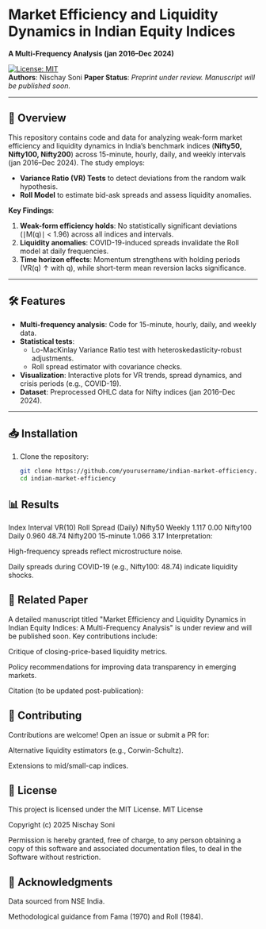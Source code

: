 # Market Efficiency and Liquidity Dynamics in Indian Equity Indices  
**A Multi-Frequency Analysis (jan 2016–Dec 2024)**  

[![License: MIT](https://img.shields.io/badge/License-MIT-blue.svg)](https://opensource.org/licenses/MIT)  
**Authors**: Nischay Soni 
**Paper Status**: *Preprint under review. Manuscript will be published soon.*  

---

## 📜 Overview  
This repository contains code and data for analyzing weak-form market efficiency and liquidity dynamics in India’s benchmark indices (**Nifty50, Nifty100, Nifty200**) across 15-minute, hourly, daily, and weekly intervals (jan 2016–Dec 2024). The study employs:  
- **Variance Ratio (VR) Tests** to detect deviations from the random walk hypothesis.  
- **Roll Model** to estimate bid-ask spreads and assess liquidity anomalies.  

**Key Findings**:  
1. **Weak-form efficiency holds**: No statistically significant deviations (∣M(q)∣ < 1.96) across all indices and intervals.  
2. **Liquidity anomalies**: COVID-19-induced spreads invalidate the Roll model at daily frequencies.  
3. **Time horizon effects**: Momentum strengthens with holding periods (VR(q) ↑ with q), while short-term mean reversion lacks significance.  

---

## 🛠️ Features  
- **Multi-frequency analysis**: Code for 15-minute, hourly, daily, and weekly data.  
- **Statistical tests**:  
  - Lo-MacKinlay Variance Ratio test with heteroskedasticity-robust adjustments.  
  - Roll spread estimator with covariance checks.  
- **Visualization**: Interactive plots for VR trends, spread dynamics, and crisis periods (e.g., COVID-19).  
- **Dataset**: Preprocessed OHLC data for Nifty indices (jan 2016–Dec 2024).  

---

## 📥 Installation  
1. Clone the repository:  
   ```bash  
   git clone https://github.com/yourusername/indian-market-efficiency.git  
   cd indian-market-efficiency  


## 📊 Results
Index	Interval	VR(10)	Roll Spread (Daily)
Nifty50	Weekly	1.117	0.00
Nifty100	Daily	0.960	48.74
Nifty200	15-minute	1.066	3.17
Interpretation:

High-frequency spreads reflect microstructure noise.

Daily spreads during COVID-19 (e.g., Nifty100: 48.74) indicate liquidity shocks.

## 📄 Related Paper
A detailed manuscript titled "Market Efficiency and Liquidity Dynamics in Indian Equity Indices: A Multi-Frequency Analysis" is under review and will be published soon. Key contributions include:

Critique of closing-price-based liquidity metrics.

Policy recommendations for improving data transparency in emerging markets.

Citation (to be updated post-publication):

## 🤝 Contributing
Contributions are welcome! Open an issue or submit a PR for:

Alternative liquidity estimators (e.g., Corwin-Schultz).

Extensions to mid/small-cap indices.

## 📜 License
This project is licensed under the MIT License.
MIT License

Copyright (c) 2025 Nischay Soni

Permission is hereby granted, free of charge, to any person obtaining a copy
of this software and associated documentation files, to deal
in the Software without restriction.

## 🙏 Acknowledgments
Data sourced from NSE India.

Methodological guidance from Fama (1970) and Roll (1984).

